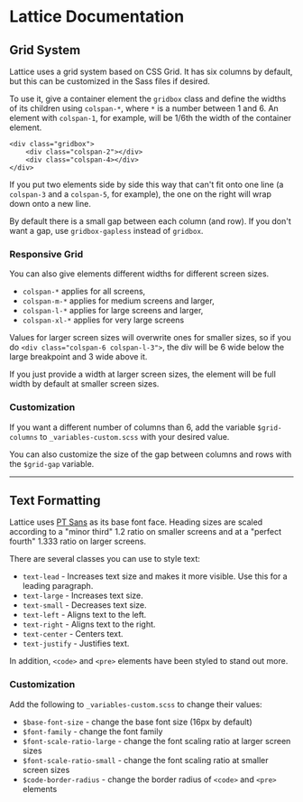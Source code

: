 # Lattice Documentation

## Grid System

Lattice uses a grid system based on CSS Grid. It has six columns by default, but this can be customized in the Sass files if desired. 

To use it, give a container element the `gridbox` class and define the widths of its children using `colspan-*`, where `*` is a number between 1 and 6. An element with `colspan-1`, for example, will be 1/6th the width of the container element.

```
<div class="gridbox">
    <div class="colspan-2"></div>
    <div class="colspan-4></div>
</div>
```

If you put two elements side by side this way that can't fit onto one line (a `colspan-3` and a `colspan-5`, for example), the one on the right will wrap down onto a new line. 

By default there is a small gap between each column (and row). If you don't want a gap, use `gridbox-gapless` instead of `gridbox`.

### Responsive Grid

You can also give elements different widths for different screen sizes. 

* `colspan-*` applies for all screens,
* `colspan-m-*` applies for medium screens and larger, 
* `colspan-l-*` applies for large screens and larger,
* `colspan-xl-*` applies for very large screens

Values for larger screen sizes will overwrite ones for smaller sizes, so if you do `<div class="colspan-6 colspan-l-3">`, the div will be 6 wide below the large breakpoint and 3 wide above it.

If you just provide a width at larger screen sizes, the element will be full width by default at smaller screen sizes.

### Customization

If you want a different number of columns than 6, add the variable `$grid-columns` to `_variables-custom.scss` with your desired value. 

You can also customize the size of the gap between columns and rows with the `$grid-gap` variable.

---------------------------------------------------------------------------

## Text Formatting

Lattice uses [PT Sans](https://www.fontsquirrel.com/fonts/pt-sans) as its base font face. Heading sizes are scaled according to a "minor third" 1.2 ratio on smaller screens and at a "perfect fourth" 1.333 ratio on larger screens. 

There are several classes you can use to style text:

* `text-lead` - Increases text size and makes it more visible. Use this for a leading paragraph.
* `text-large` - Increases text size.
* `text-small` - Decreases text size.
* `text-left` - Aligns text to the left.
* `text-right` - Aligns text to the right.
* `text-center` - Centers text.
* `text-justify` - Justifies text.

In addition, `<code>` and `<pre>` elements have been styled to stand out more.

### Customization

Add the following to `_variables-custom.scss` to change their values:

* `$base-font-size` - change the base font size (16px by default)
* `$font-family` - change the font family
* `$font-scale-ratio-large` - change the font scaling ratio at larger screen sizes
* `$font-scale-ratio-small` - change the font scaling ratio at smaller screen sizes
* `$code-border-radius` - change the border radius of `<code>` and `<pre>` elements
